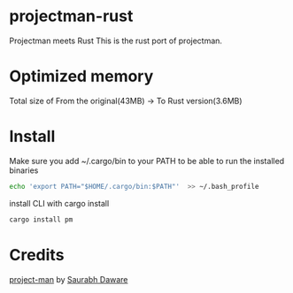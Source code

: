 # projectman-rust

Projectman meets Rust
This is the rust port of projectman.


# Optimized memory

Total size of From the original(43MB) -> To Rust version(3.6MB)


# Install

Make sure you add ~/.cargo/bin to your PATH to be able to run the installed binaries

```bash
echo 'export PATH="$HOME/.cargo/bin:$PATH"'  >> ~/.bash_profile
```

install CLI with cargo install
```Bash
cargo install pm
```


# Credits

[project-man](https://github.com/saurabhdaware/projectman) by [Saurabh Daware](https://github.com/saurabhdaware)

